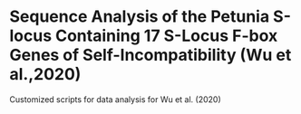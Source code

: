 # Sequence Analysis of the Petunia S-locus Containing 17 S-Locus F-box Genes of Self-Incompatibility (Wu et al.,2020)
Customized scripts for data analysis for Wu et al. (2020)
